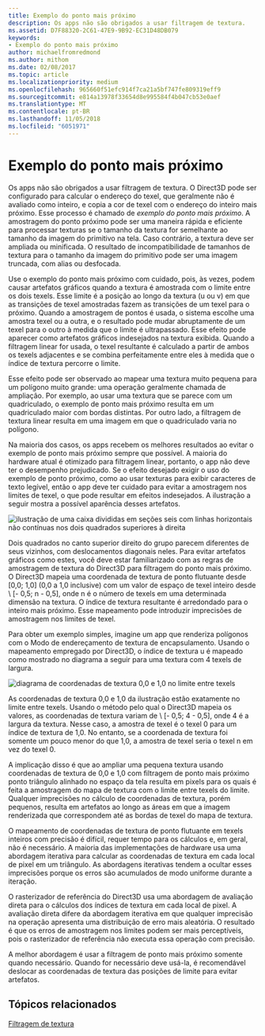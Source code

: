 ```yaml
---
title: Exemplo do ponto mais próximo
description: Os apps não são obrigados a usar filtragem de textura.
ms.assetid: D7F88320-2C61-47E9-9B92-EC31D48DB079
keywords:
- Exemplo do ponto mais próximo
author: michaelfromredmond
ms.author: mithom
ms.date: 02/08/2017
ms.topic: article
ms.localizationpriority: medium
ms.openlocfilehash: 965660f51efc914f7ca21a5bf747fe809319eff9
ms.sourcegitcommit: e814a13978f33654d8e995584f4b047cb53e0aef
ms.translationtype: MT
ms.contentlocale: pt-BR
ms.lasthandoff: 11/05/2018
ms.locfileid: "6051971"
---
```

# <a name="span-iddirect3dconceptsnearest-pointsamplingspannearest-point-sampling"></a><span id="direct3dconcepts.nearest-point_sampling"></span>Exemplo do ponto mais próximo


Os apps não são obrigados a usar filtragem de textura. O Direct3D pode ser configurado para calcular o endereço do texel, que geralmente não é avaliado como inteiro, e copia a cor de texel com o endereço do inteiro mais próximo. Esse processo é chamado de *exemplo do ponto mais próximo*. A amostragem do ponto próximo pode ser uma maneira rápida e eficiente para processar texturas se o tamanho da textura for semelhante ao tamanho da imagem do primitivo na tela. Caso contrário, a textura deve ser ampliada ou minificada. O resultado de incompatibilidade de tamanhos de textura para o tamanho da imagem do primitivo pode ser uma imagem truncada, com alias ou desfocada.

Use o exemplo do ponto mais próximo com cuidado, pois, às vezes, podem causar artefatos gráficos quando a textura é amostrada com o limite entre os dois texels. Esse limite é a posição ao longo da textura (u ou v) em que as transições de texel amostradas fazem as transições de um texel para o próximo. Quando a amostragem de pontos é usada, o sistema escolhe uma amostra texel ou a outra, e o resultado pode mudar abruptamente de um texel para o outro à medida que o limite é ultrapassado. Esse efeito pode aparecer como artefatos gráficos indesejados na textura exibida. Quando a filtragem linear for usada, o texel resultante é calculado a partir de ambos os texels adjacentes e se combina perfeitamente entre eles à medida que o índice de textura percorre o limite.

Esse efeito pode ser observado ao mapear uma textura muito pequena para um polígono muito grande: uma operação geralmente chamada de ampliação. Por exemplo, ao usar uma textura que se parece com um quadriculado, o exemplo de ponto mais próximo resulta em um quadriculado maior com bordas distintas. Por outro lado, a filtragem de textura linear resulta em uma imagem em que o quadriculado varia no polígono.

Na maioria dos casos, os apps recebem os melhores resultados ao evitar o exemplo de ponto mais próximo sempre que possível. A maioria do hardware atual é otimizado para filtragem linear, portanto, o app não deve ter o desempenho prejudicado. Se o efeito desejado exigir o uso do exemplo de ponto próximo, como ao usar texturas para exibir caracteres de texto legível, então o app deve ter cuidado para evitar a amostragem nos limites de texel, o que pode resultar em efeitos indesejados. A ilustração a seguir mostra a possível aparência desses artefatos.

![ilustração de uma caixa divididas em seções seis com linhas horizontais não contínuas nos dois quadrados superiores à direita](images/ptrtfct.png)

Dois quadrados no canto superior direito do grupo parecem diferentes de seus vizinhos, com deslocamentos diagonais neles. Para evitar artefatos gráficos como estes, você deve estar familiarizado com as regras de amostragem de textura do Direct3D para filtragem do ponto mais próximo. O Direct3D mapeia uma coordenada de textura de ponto flutuante desde \[0,0; 1,0\] (0,0 a 1,0 inclusive) com um valor de espaço de texel inteiro desde \ [- 0,5; n - 0,5\], onde n é o número de texels em uma determinada dimensão na textura. O índice de textura resultante é arredondado para o inteiro mais próximo. Esse mapeamento pode introduzir imprecisões de amostragem nos limites de texel.

Para obter um exemplo simples, imagine um app que renderiza polígonos com o Modo de endereçamento de textura de encapsulamento. Usando o mapeamento empregado por Direct3D, o índice de textura u é mapeado como mostrado no diagrama a seguir para uma textura com 4 texels de largura.

![diagrama de coordenadas de textura 0,0 e 1,0 no limite entre texels](images/ptsmpprb.png)

As coordenadas de textura 0,0 e 1,0 da ilustração estão exatamente no limite entre texels. Usando o método pelo qual o Direct3D mapeia os valores, as coordenadas de textura variam de \ [- 0,5; 4 - 0,5\], onde 4 é a largura da textura. Nesse caso, a amostra de texel é o texel 0 para um índice de textura de 1,0. No entanto, se a coordenada de textura foi somente um pouco menor do que 1,0, a amostra de texel seria o texel n em vez do texel 0.

A implicação disso é que ao ampliar uma pequena textura usando coordenadas de textura de 0,0 e 1,0 com filtragem de ponto mais próximo ponto triângulo alinhado no espaço da tela resulta em pixels para os quais é feita a amostragem do mapa de textura com o limite entre texels do limite. Qualquer imprecisões no cálculo de coordenadas de textura, porém pequenos, resulta em artefatos ao longo as áreas em que a imagem renderizada que correspondem até as bordas de texel do mapa de textura.

O mapeamento de coordenadas de textura de ponto flutuante em texels inteiros com precisão é difícil, requer tempo para os cálculos e, em geral, não é necessário. A maioria das implementações de hardware usa uma abordagem iterativa para calcular as coordenadas de textura em cada local de pixel em um triângulo. As abordagens iterativas tendem a ocultar esses imprecisões porque os erros são acumulados de modo uniforme durante a iteração.

O rasterizador de referência do Direct3D usa uma abordagem de avaliação direta para o cálculos dos índices de textura em cada local de pixel. A avaliação direta difere da abordagem iterativa em que qualquer imprecisão na operação apresenta uma distribuição de erro mais aleatória. O resultado é que os erros de amostragem nos limites podem ser mais perceptíveis, pois o rasterizador de referência não executa essa operação com precisão.

A melhor abordagem é usar a filtragem de ponto mais próximo somente quando necessário. Quando for necessário deve usá-la, é recomendável deslocar as coordenadas de textura das posições de limite para evitar artefatos.

## <a name="span-idrelated-topicsspanrelated-topics"></a><span id="related-topics"></span>Tópicos relacionados


[Filtragem de textura](texture-filtering.md)

 

 




